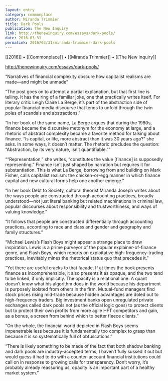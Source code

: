 ```yaml
---
layout: entry
category: commonplace
author: Miranda Trimmier
title: Dark Pools
publication: The New Inquiry
link: http://thenewinquiry.com/essays/dark-pools/
date: 2016-03-31
permalink: 2016/03/31/miranda-trimmier-dark-pools
---
```


[[2016]] • [[Commonplace]] • [[Miranda Trimmier]] • [[The New Inquiry]]

http://thenewinquiry.com/essays/dark-pools/

“Narratives of financial complexity obscure how capitalist realisms are made—and might be unmade”

“The post goes on to attempt a partial explanation, but that first line is telling. It has the ring of a familiar joke, one that practically writes itself. For literary critic Leigh Claire La Berge, it’s part of the abstraction side of popular financial-media discourse that tends to unfold through the twin poles of scandals and abstractions.”

“In her book of the same name, La Berge argues that during the 1980s, finance became the discursive metonym for the economy at large, and a rhetoric of abstract complexity became a favorite method for talking about finance. “Is capital, or life, more abstract than it was 30 years ago?” she asks. In some ways, it doesn’t matter. The rhetoric precludes the question: “Abstraction, by its very nature, isn’t quantifiable.””

““Representation,” she writes, “constitutes the value [finance] is supposedly representing.” Finance isn’t just shaped by narration but requires it for substantiation. This is what La Berge, borrowing from and building on Mark Fisher, calls capitalist realism: the chicken-or-egg manner in which finance capital and new cultural forms help one another emerge.”

“In her book Debt to Society, cultural theorist Miranda Joseph writes about the ways people are constructed through accounting practices, broadly understood—not just literal banking but related machinations in criminal law, popular discourses about responsibility and trustworthiness, and ways of valuing knowledge.”

“It follows that people are constructed differentially through accounting practices, according to race and class and gender and geography and family structures.”

“Michael Lewis’s Flash Boys might appear a strange place to draw inspiration. Lewis is a prime purveyor of the popular explainer-of-finance genre, and Flash Boys, which reports on exploitative high-frequency-trading practices, inevitably mines the rhetorical status quo that precedes it.”

“Yet there are useful cracks to that facade. If at times the book presents finance as incomprehensible, it also presents it as opaque, and the two tend to be linked, if only implicitly. The opacity is a relational one. A quant doesn’t know what his algorithm does in the world because his department is purposely isolated from others in the firm. Mutual-fund managers find stock prices rising mid-trade because hidden advantages are doled out to high-frequency traders. Big investment banks open unregulated private exchanges called dark pools not (as the official logic goes) to protect clients but to protect their own profits from more agile HFT competitors and gain, as a bonus, a screen from behind which to better fleece clients.”

“On the whole, the financial world depicted in Flash Boys seems impenetrable less because it is fundamentally too complex to grasp than because it is so systematically full of obfuscations.”

“There is likely something to be made of the fact that both shadow banking and dark pools are industry-accepted terms; I haven’t fully sussed it out but would guess it had to do with a counter-account financial institutions could call on in response to growing calls for transparency. Don’t worry, it’s probably already reassuring us, opacity is an important part of a healthy market system.”
